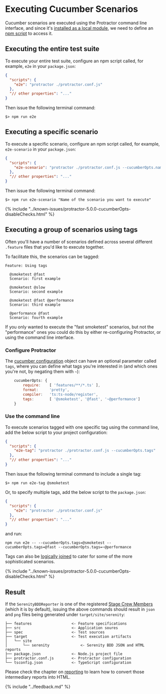 # Executing Cucumber Scenarios

Cucumber scenarios are executed using the Protractor command line interface,
and since it's [installed as a local module](../overview/installation.md),
we need to define an [npm script](https://docs.npmjs.com/misc/scripts) to access it.

## Executing the entire test suite

To execute your entire test suite, configure an npm script called, for example, `e2e` in your `package.json`:

 ```json
 {
   "scripts": {
     "e2e": "protractor ./protractor.conf.js"
   },
   "// other properties": "..."
 } 
 ```

Then issue the following terminal command:

```
$> npm run e2e
```

## Executing a specific scenario

To execute a specific scenario, configure an npm script called, for example, 
`e2e-scenario` in your `package.json`:


 ```json
 {
   "scripts": {
     "e2e-scenario": "protractor ./protractor.conf.js --cucumberOpts.name"
   },
   "// other properties": "..."
 }
 ```

Then issue the following terminal command:

```
$> npm run e2e-scenario "Name of the scenario you want to execute"
```

{% include "../known-issues/protractor-5.0.0-cucumberOpts-disableChecks.html" %}

## Executing a group of scenarios using tags

Often you'll have a number of scenarios defined across several different `.feature` files that you'd like to execute together.

To facilitate this, the scenarios can be tagged: 

```gherkin
Feature: Using tags
 
  @smoketest @fast 
  Scenario: first example
 
  @smoketest @slow
  Scenario: second example
 
  @smoketest @fast @performance
  Scenario: third example
 
  @performance @fast
  Scenario: fourth example
```

If you only wanted to execute the "fast smoketest" scenarios, but not the "performance" ones you could do this
by either re-configuring Protractor, or using the command line interface.

### Configure Protractor

The [cucumber configuration](../overview/configuration.md#cucumber) object can have an optional parameter called `tags`,
where you can define what tags you're interested in (and which ones you're not, by negating them with `~`): 

```javascript
    cucumberOpts: {
        require:    [ 'features/**/*.ts' ],  
        format:     'pretty',               
        compiler:   'ts:ts-node/register',  
        tags:       [ '@smoketest', '@fast', '~@performance']
    }
```

### Use the command line

To execute scenarios tagged with one specific tag using the command line, add the below script to your project configuration:

```json
{
  "scripts": {
    "e2e-tag": "protractor ./protractor.conf.js --cucumberOpts.tags"
  },
  "// other properties": "..."
}
```

Then issue the following terminal command to include a single tag:

```
$> npm run e2e-tag @smoketest
```

Or, to specify multiple tags, add the below script to the `package.json`:

```json
{
  "scripts": {
    "e2e": "protractor ./protractor.conf.js"
  },
  "// other properties": "..."
}
```

and run: 

```
npm run e2e -- --cucumberOpts.tags=@smoketest --cucumberOpts.tags=@fast --cucumberOpts.tags=~@performance
```

Tags can also be [logically joined](https://github.com/cucumber/cucumber/wiki/Tags) to cater for some of the more
sophisticated scenarios.

{% include "../known-issues/protractor-5.0.0-cucumberOpts-disableChecks.html" %}

## Result

If the `SerenityBDDReporter` is one of the registered 
[Stage Crew Members](../overview/configuration.md#stage-crew-members) (which it is by default), 
issuing the above commands should result in `json` and `png` files being
generated under `target/site/serenity`:

```
├── features                  <- Feature specifications
├── src                       <- Application soures
├── spec                      <- Test sources
├── target                    <- Test execution artifacts
│   └── site
│       └── serenity              <- Serenity BDD JSON and HTML reports 
├── package.json              <- Node.js project file
├── protractor.conf.js        <- Protractor configuration
└── tsconfig.json             <- TypeScript configuration
```

Please check the chapter on [reporting](../overview/reporting.md) 
to learn how to convert those intermediary reports into HTML.


{% include "../feedback.md" %}